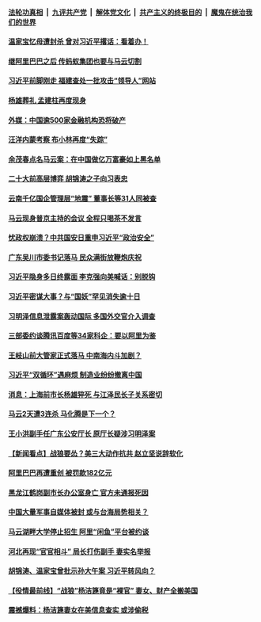 

####  [法轮功真相](../../../../basic/blob/master/README.md?t=04201332) &nbsp;|&nbsp; [九评共产党](../../../../9ping.md/blob/master/README.md?t=04201332) &nbsp;|&nbsp; [解体党文化](../../../../jtdwh.md/blob/master/README.md?t=04201332)  &nbsp;|&nbsp; [共产主义的终极目的](../../../../gczydzjmd.md/blob/master/README.md?t=04201332) &nbsp;|&nbsp; [魔鬼在统治我们的世界](../../../../mgztzwmdsj.md/blob/master/README.md?t=04201332) 

#### [温家宝忆母遭封杀 曾对习近平撂话：看着办！](../pages/prog1138/a103099330.md?t=04201332) 

#### [继阿里巴巴之后 传蚂蚁集团也要与马云切割](../pages/prog1138/a103098752.md?t=04201332) 

#### [习近平前脚刚走 福建查处一批攻击“领导人”网站](../pages/prog1138/a103098732.md?t=04201332) 

#### [杨雄葬礼 孟建柱再度现身](../pages/prog1138/a103098176.md?t=04201332) 

#### [外媒：中国逾500家金融机构恐将破产](../pages/prog1138/a103097550.md?t=04201332) 

#### [汪洋内蒙考察 布小林再度“失踪”](../pages/prog1138/a103097267.md?t=04201332) 

#### [余茂春点名马云案：在中国做亿万富豪如上黑名单](../pages/prog1138/a103097200.md?t=04201332) 

#### [二十大前高层博弈 胡锦涛之子向习表忠](../pages/prog1138/a103097224.md?t=04201332) 

#### [云南千亿国企管理层“地震” 董事长等31人同被查](../pages/prog1138/a103096623.md?t=04201332) 

#### [马云现身普京主持的会议 全程只喝茶不发言](../pages/prog1138/a103096586.md?t=04201332) 

#### [忧政权崩溃？中共国安日重申习近平“政治安全”](../pages/prog1138/a103096595.md?t=04201332) 

#### [广东吴川市委书记落马 民众满街放鞭炮庆祝](../pages/prog1138/a103096558.md?t=04201332) 

#### [习近平隐身多日终露面 李克强向美喊话：别脱钩](../pages/prog1138/a103096488.md?t=04201332) 

#### [习近平密谋大事？与“国妖”罕见消失逾十日](../pages/prog1138/a103095686.md?t=04201332) 

#### [习明泽信息泄露案轰动国际 多国外交官介入调查](../pages/prog1138/a103095580.md?t=04201332) 

#### [三部委约谈腾讯百度等34家科企：要以阿里为鉴](../pages/prog1138/a103095388.md?t=04201332) 

#### [王岐山前大管家正式落马 中南海内斗加剧？](../pages/prog1138/a103094776.md?t=04201332) 

#### [习近平“双循环”遇麻烦 制造业纷纷撤离中国](../pages/prog1138/a103094243.md?t=04201332) 

#### [消息：上海前市长杨雄猝死 与江泽民长子关系密切](../pages/prog1138/a103094184.md?t=04201332) 

#### [马云2天遭3连杀 马化腾是下一个？](../pages/prog1138/a103093675.md?t=04201332) 

#### [王小洪副手任广东公安厅长 原厅长疑涉习明泽案](../pages/prog1138/a103093158.md?t=04201332) 

#### [【新闻看点】战狼要怂？美三大动作抗共 赵立坚说辞软化](../pages/prog1138/a103093063.md?t=04201332) 

#### [阿里巴巴再遭重创 被罚款182亿元](../pages/prog1138/a103093074.md?t=04201332) 

#### [黑龙江鹤岗副市长办公室身亡 官方未通报死因](../pages/prog1138/a103093021.md?t=04201332) 

#### [中国大量军事自媒体被封 或与台海局势相关？](../pages/prog1138/a103092881.md?t=04201332) 

#### [马云湖畔大学停止招生 阿里“闲鱼”平台被约谈](../pages/prog1138/a103092718.md?t=04201332) 

#### [河北再现“官官相斗” 局长打伤副手 妻实名举报](../pages/prog1138/a103092261.md?t=04201332) 

#### [胡锦涛、温家宝曾批示孙大午案 习近平转风向？](../pages/prog1138/a103092136.md?t=04201332) 

#### [【役情最前线】“战狼”杨洁篪竟是“裸官” 妻女、财产全搬美国](../pages/prog1138/a103092104.md?t=04201332) 

#### [震撼爆料：杨洁篪妻女在美信息查实 或涉偷税](../pages/prog1138/a103091641.md?t=04201332) 


